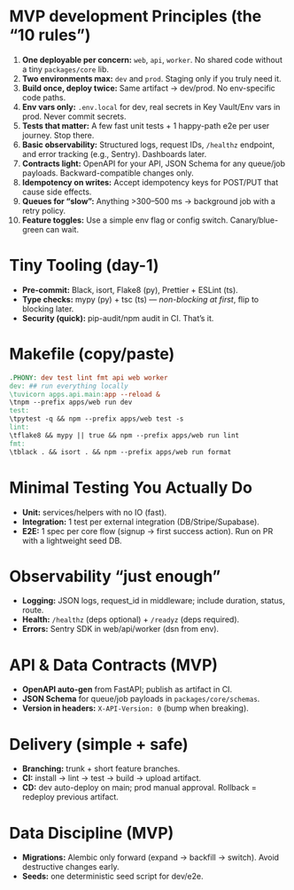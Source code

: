 # MVP development Principles (the “10 rules”)

1. **One deployable per concern:** `web`, `api`, `worker`. No shared code without a tiny `packages/core` lib.
2. **Two environments max:** `dev` and `prod`. Staging only if you truly need it.
3. **Build once, deploy twice:** Same artifact → dev/prod. No env-specific code paths.
4. **Env vars only:** `.env.local` for dev, real secrets in Key Vault/Env vars in prod. Never commit secrets.
5. **Tests that matter:** A few fast unit tests + 1 happy-path e2e per user journey. Stop there.
6. **Basic observability:** Structured logs, request IDs, `/healthz` endpoint, and error tracking (e.g., Sentry). Dashboards later.
7. **Contracts light:** OpenAPI for your API, JSON Schema for any queue/job payloads. Backward-compatible changes only.
8. **Idempotency on writes:** Accept idempotency keys for POST/PUT that cause side effects.
9. **Queues for “slow”:** Anything >300–500 ms → background job with a retry policy.
10. **Feature toggles:** Use a simple env flag or config switch. Canary/blue-green can wait.

# Tiny Tooling (day-1)

* **Pre-commit:** Black, isort, Flake8 (py), Prettier + ESLint (ts).
* **Type checks:** mypy (py) + tsc (ts) — *non-blocking at first*, flip to blocking later.
* **Security (quick):** pip-audit/npm audit in CI. That’s it.

# Makefile (copy/paste)

```makefile
.PHONY: dev test lint fmt api web worker
dev: ## run everything locally
\tuvicorn apps.api.main:app --reload &
\tnpm --prefix apps/web run dev
test:
\tpytest -q && npm --prefix apps/web test -s
lint:
\tflake8 && mypy || true && npm --prefix apps/web run lint
fmt:
\tblack . && isort . && npm --prefix apps/web run format
```

# Minimal Testing You Actually Do

* **Unit:** services/helpers with no IO (fast).
* **Integration:** 1 test per external integration (DB/Stripe/Supabase).
* **E2E:** 1 spec per core flow (signup → first success action). Run on PR with a lightweight seed DB.

# Observability “just enough”

* **Logging:** JSON logs, request_id in middleware; include duration, status, route.
* **Health:** `/healthz` (deps optional) + `/readyz` (deps required).
* **Errors:** Sentry SDK in web/api/worker (dsn from env).

# API & Data Contracts (MVP)

* **OpenAPI auto-gen** from FastAPI; publish as artifact in CI.
* **JSON Schema** for queue/job payloads in `packages/core/schemas`.
* **Version in headers:** `X-API-Version: 0` (bump when breaking).

# Delivery (simple + safe)

* **Branching:** trunk + short feature branches.
* **CI:** install → lint → test → build → upload artifact.
* **CD:** dev auto-deploy on main; prod manual approval. Rollback = redeploy previous artifact.

# Data Discipline (MVP)

* **Migrations:** Alembic only forward (expand → backfill → switch). Avoid destructive changes early.
* **Seeds:** one deterministic seed script for dev/e2e.